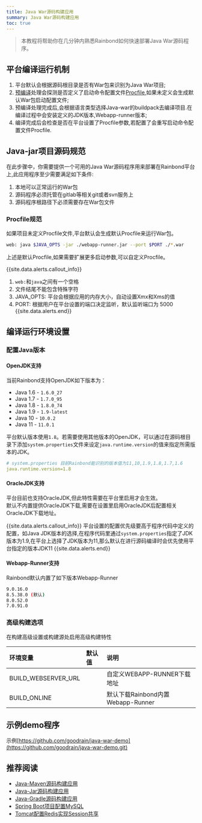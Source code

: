 ```yaml
---
title: Java War源码构建应用
summary: Java War源码构建应用
toc: true
---
```


> 本教程将帮助你在几分钟内熟悉Rainbond如何快速部署Java War源码程序。

## 平台编译运行机制

1. 平台默认会根据源码根目录是否有War包来识别为Java War项目;
2. [预编译](../../../operation-manual/source-builder/principle/builder.html)处理会探测是否定义了启动命令配置文件[Procfile](./etc/procfile.html),如果未定义会生成默认War包启动配置文件;
3. 预编译处理完成后,会根据语言类型选择Java-war的buildpack去编译项目.在编译过程中会安装定义的JDK版本,Webapp-runner版本;
4. 编译完成后会检查是否在平台设置了Procfile参数,若配置了会重写启动命令配置文件Procfile.

## Java-jar项目源码规范

在此步骤中，你需要提供一个可用的Java War源码程序用来部署在Rainbond平台上,此应用程序至少需要满足如下条件:

1. 本地可以正常运行的War包
2. 源码程序必须托管在gitlab等相关git或者svn服务上
3. 源码程序根路径下必须需要存在War包文件 

### Procfile规范

如果项目未定义Procfile文件,平台默认会生成默认Procfile来运行War包。

```bash
web: java $JAVA_OPTS -jar ./webapp-runner.jar --port $PORT ./*.war
```

上述是默认Procfile,如果需要扩展更多启动参数,可以自定义Procfile。

{{site.data.alerts.callout_info}}
1. `web:`和`java`之间有一个空格
2. 文件结尾不能包含特殊字符
3. JAVA_OPTS: 平台会根据应用的内存大小，自动设置Xmx和Xms的值
4. PORT: 根据用户在平台设置的端口决定监听，默认监听端口为 5000
{{site.data.alerts.end}}

## 编译运行环境设置

### 配置Java版本

#### OpenJDK支持

当前Rainbond支持OpenJDK如下版本为：

- Java 1.6 - `1.6.0_27`
- Java 1.7 - `1.7.0_95`
- Java 1.8 - `1.8.0_74`
- Java 1.9 - `1.9-latest`
- Java 10  - `10.0.2`
- Java 11  - `11.0.1`

平台默认版本使用`1.8`。若需要使用其他版本的OpenJDK，可以通过在源码根目录下添加`system.properties`文件来设定`java.runtime.version`的值来指定所需版本的JDK。

```yaml
# system.properties 目前Rainbond能识别的版本值为11,10,1.9,1.8,1.7,1.6
java.runtime.version=1.8
```

#### OracleJDK支持

平台目前也支持OracleJDK,但此特性需要在平台里启用才会生效。  
默认不内置提供OracleJDK下载,需要在设置里启用OracleJDK后配置相关OracleJDK下载地址。

{{site.data.alerts.callout_info}}
平台设置的配置优先级要高于程序代码中定义的配置，如Java JDK版本的选择,在程序代码里通过`system.properties`指定了JDK版本为1.9,在平台上选择了JDK版本为11,那么默认在进行源码编译时会优先使用平台指定的版本JDK11
{{site.data.alerts.end}}

#### Webapp-Runner支持

Rainbond默认内置了如下版本Webapp-Runner

```bash
9.0.16.0
8.5.38.0 (默认)
8.0.52.0 
7.0.91.0
```

### 高级构建选项

在构建高级设置或构建源处启用高级构建特性

| 环境变量     | 默认值        | 说明                     |
| :------- | :----------- | :----------------------- |
| BUILD_WEBSERVER_URL   |         | 自定义WEBAPP-RUNNER下载地址                    |
| BUILD_ONLINE |  | 默认下载Rainbond内置Webapp-Runner |

## 示例demo程序

示例[https://github.com/goodrain/java-war-demo](https://github.com/goodrain/java-war-demo.git)

## 推荐阅读

- [Java-Maven源码构建应用](./java-maven.html)
- [Java-Jar源码构建应用](./java-jar.html)
- [Java-Gradle源码构建应用](./java-gradle.html)
- [Spring Boot项目配置MySQL](./java/spring-boot-mysql.html)
- [Tomcat配置Redis实现Session共享](./java/tomcat-redis-session.html)
